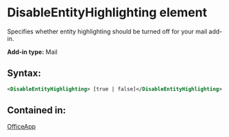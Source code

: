 
# DisableEntityHighlighting element
Specifies whether entity highlighting should be turned off for your mail add-in.

 **Add-in type:** Mail


## Syntax:


```XML
<DisableEntityHighlighting> [true | false]</DisableEntityHighlighting>
```


## Contained in:

[OfficeApp](/reference/manifest/officeapp.md)

